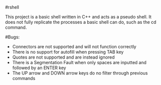 #rshell

This project is a basic shell written in C++ and acts as a pseudo shell.  It does not fully replicate the processes a basic shell can do, such as the cd command.

#Bugs:

* Connectors are not supported and will not function correctly
* There is no support for autofill when pressing TAB key
* Quotes are not supported and are instead ignored
* There is a Segmentation Fault when only spaces are inputted and followed by an ENTER key
* The UP arrow and DOWN arrow keys do no filter through previous commands
